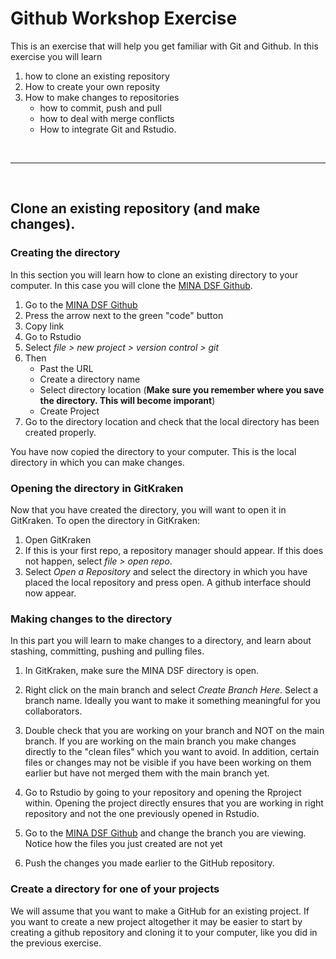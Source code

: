 # Github Workshop Exercise 

This is an exercise that will help you get familiar with Git and Github. In this exercise you will learn

1. how to clone an existing repository
2. How to create your own reposity
3. How to make changes to repositories
	* how to commit, push and pull
	* how to deal with merge conflicts
	* How to integrate Git and Rstudio. 


<br>

---------------
	
<br>
		
## Clone an existing repository (and make changes).

### Creating the directory

In this section you will learn how to clone an existing directory to your computer. In this case you will clone the [MINA DSF Github](https://github.com/SimonSchowanek/MINA_DSF).

1. Go to the [MINA DSF Github](https://github.com/SimonSchowanek/MINA_DSF)
2. Press the arrow next to the green "code" button
2. Copy link
4. Go to Rstudio
5. Select *file > new project > version control > git*
6. Then
	* Past the URL
	* Create a directory name
	* Select directory location (**Make sure you remember where you save the directory. This will become imporant**)
	* Create Project
7. Go to the directory location and check that the local directory has been created properly.


You have now copied the directory to your computer. This is the local directory in which you can make changes. 	

### Opening the directory in GitKraken
Now that you have created the directory, you will want to open it in GitKraken. To open the directory in GitKraken: 

1. Open GitKraken
2. If this is your first repo, a repository manager should appear. If this does not happen, select *file > open repo*.
3. Select *Open a Repository* and select the directory in which you have placed the local repository and press open. A github interface should now appear. 


### Making changes to the directory

In this part you will learn to make changes to a directory, and learn about stashing, committing, pushing and pulling files. 

1. In GitKraken, make sure the MINA DSF directory is open. 
2. Right click on the main branch and select *Create Branch Here*. Select a branch name. Ideally you want to make it something meaningful for you collaborators.

 
3. Double check that you are working on your branch and NOT on the main branch. If you are working on the main branch you make changes directly to the "clean files" which you want to avoid. In addition, certain files or changes may not be visible if you have been working on them earlier but have not merged them with the main branch yet. 
4. Go to Rstudio by going to your repository and opening the Rproject within. Opening the project directly ensures that you are working in right repository and not the one previously opened in Rstudio. 

1. Go to the [MINA DSF Github](https://github.com/SimonSchowanek/MINA_DSF) and change the branch you are viewing. Notice how the files you just created are not yet 
2. Push the changes you made earlier to the GitHub repository. 


### Create a directory for one of your projects

We will assume that you want to make a GitHub for an existing project. If you want to create a new project altogether it may be easier to start by creating a github repository and cloning it to your computer, like you did in the previous exercise. 
